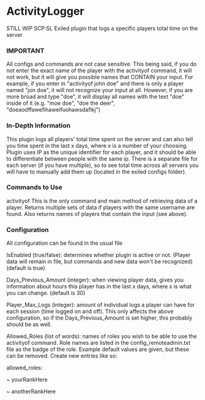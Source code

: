 # ActivityLogger
STILL WIP
SCP:SL Exiled plugin that logs a specific players total time on the server
### IMPORTANT
All configs and commands are not case sensitive. This being said, if you do not enter the exact name of the player with the activityof command, it will not work, but it will give you possible names that CONTAIN your input. For example, if you enter in "activityof john doe" and there is only a player named "jon doe", it will not recognize your input at all. However, if you are more broad and type "doe", it will display all names with the text "doe" inside of it (e.g. "moe doe", "doe the deer", "doeaodffawefihaweifuohawsdaflkj")
### In-Depth Information
This plugin logs all players' total time spent on the server and can also tell you time spent in the last x days, where x is a number of your choosing.
Plugin uses IP as the unique identifier for each player, and it should be able to differentiate between people with the same ip.
There is a separate file for each server (if you have multiple), so to see total time across all servers you will have to manually add them up (located in the exiled configs folder).
### Commands to Use
activityof <player> 
This is the only command and main method of retrieving data of a player. Returns multiple sets of data if players with the same username are found. Also returns names of players that contain the input (see above).
### Configuration
All configuration can be found in the usual file

IsEnabled (true/false): determines whether plugin is active or not. (Player data will remain in file, but commands and new data won't be recognized) (default is true)

Days_Previous_Amount (integer): when viewing player data, gives you information about hours this player has in the last x days, where x is what you can change. (default is 30)

Player_Max_Logs (integer): amount of individual logs a player can have for each session (time logged on and off). 
This only affects the above configuration, so if the Days_Previous_Amount is set higher, this probably should be as well. 

Allowed_Roles (list of words): names of roles you wish to be able to use the activityof command. Role names are listed in the config_remoteadmin.txt file as the badge of the role. Example default values are given, but these can be removed. Create new entries like so:

allowed_roles:

~ yourRankHere

~ anotherRankHere
   
